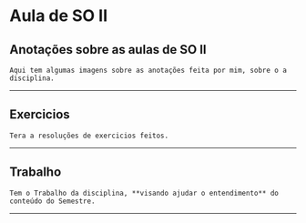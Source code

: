 # Aula de SO II

## Anotações sobre as aulas de SO II
    Aqui tem algumas imagens sobre as anotações feita por mim, sobre o a disciplina.

---
## Exercicios
    Tera a resoluções de exercicios feitos.

---
## Trabalho
    Tem o Trabalho da disciplina, **visando ajudar o entendimento** do conteúdo do Semestre.

---